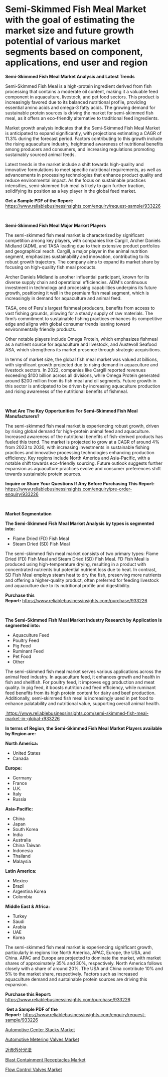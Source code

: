 <p><h1>Semi-Skimmed Fish Meal Market with the goal of estimating the market size and future growth potential of various market segments based on component, applications, end user and region</h1></p><p><strong>Semi-Skimmed Fish Meal Market Analysis and Latest Trends</strong></p>
<p><p>Semi-Skimmed Fish Meal is a high-protein ingredient derived from fish processing that contains a moderate oil content, making it a valuable feed component in aquaculture, livestock, and pet food sectors. This product is increasingly favored due to its balanced nutritional profile, providing essential amino acids and omega-3 fatty acids. The growing demand for sustainable protein sources is driving the market for semi-skimmed fish meal, as it offers an eco-friendly alternative to traditional feed ingredients.</p><p>Market growth analysis indicates that the Semi-Skimmed Fish Meal Market is anticipated to expand significantly, with projections estimating a CAGR of 11.3% during the forecast period. Factors contributing to this growth include the rising aquaculture industry, heightened awareness of nutritional benefits among producers and consumers, and increasing regulations promoting sustainably sourced animal feeds. </p><p>Latest trends in the market include a shift towards high-quality and innovative formulations to meet specific nutritional requirements, as well as advancements in processing technologies that enhance product quality and reduce environmental impact. As the focus on sustainable practices intensifies, semi-skimmed fish meal is likely to gain further traction, solidifying its position as a key player in the global feed market.</p></p>
<p><strong>Get a Sample PDF of the Report:&nbsp;</strong> <a href="https://www.reliablebusinessinsights.com/enquiry/request-sample/933226">https://www.reliablebusinessinsights.com/enquiry/request-sample/933226</a></p>
<p>&nbsp;</p>
<p><strong>Semi-Skimmed Fish Meal Major Market Players</strong></p>
<p><p>The semi-skimmed fish meal market is characterized by significant competition among key players, with companies like Cargill, Archer Daniels Midland (ADM), and TASA leading due to their extensive product portfolios and geographical reach. Cargill, a major player in the animal nutrition segment, emphasizes sustainability and innovation, contributing to its robust growth trajectory. The company aims to expand its market share by focusing on high-quality fish meal products.</p><p>Archer Daniels Midland is another influential participant, known for its diverse supply chain and operational efficiencies. ADM's continuous investment in technology and processing capabilities underpins its future growth, positioning it well in the premium fish meal segment, which is increasingly in demand for aquaculture and animal feed.</p><p>TASA, one of Peru's largest fishmeal producers, benefits from access to vast fishing grounds, allowing for a steady supply of raw materials. The firm’s commitment to sustainable fishing practices enhances its competitive edge and aligns with global consumer trends leaning toward environmentally friendly products.</p><p>Other notable players include Omega Protein, which emphasizes fishmeal as a nutrient source for aquaculture and livestock, and Austevoll Seafood ASA, which strengthens its market presence through strategic acquisitions. </p><p>In terms of market size, the global fish meal market was valued at billions, with significant growth projected due to rising demand in aquaculture and livestock sectors. In 2022, companies like Cargill reported revenues exceeding $100 billion across all divisions, while Omega Protein generated around $200 million from its fish meal and oil segments. Future growth in this sector is anticipated to be driven by increasing aquaculture production and rising awareness of the nutritional benefits of fishmeal.</p></p>
<p>&nbsp;</p>
<p><strong>What Are The Key Opportunities For Semi-Skimmed Fish Meal Manufacturers?</strong></p>
<p><p>The semi-skimmed fish meal market is experiencing robust growth, driven by rising global demand for high-protein animal feed and aquaculture. Increased awareness of the nutritional benefits of fish-derived products has fueled this trend. The market is projected to grow at a CAGR of around 4% from 2023 to 2030, with increasing investments in sustainable fishing practices and innovative processing technologies enhancing production efficiency. Key regions include North America and Asia-Pacific, with a notable shift towards eco-friendly sourcing. Future outlook suggests further expansion as aquaculture practices evolve and consumer preferences shift towards sustainable protein sources.</p></p>
<p><strong>Inquire or Share Your Questions If Any Before Purchasing This Report:</strong> <a href="https://www.reliablebusinessinsights.com/enquiry/pre-order-enquiry/933226">https://www.reliablebusinessinsights.com/enquiry/pre-order-enquiry/933226</a></p>
<p>&nbsp;</p>
<p><strong>Market Segmentation</strong></p>
<p><strong>The Semi-Skimmed Fish Meal Market Analysis by types is segmented into:</strong></p>
<p><ul><li>Flame Dried (FD) Fish Meal</li><li>Steam Dried (SD) Fish Meal</li></ul></p>
<p><p>The semi-skimmed fish meal market consists of two primary types: Flame Dried (FD) Fish Meal and Steam Dried (SD) Fish Meal. FD Fish Meal is produced using high-temperature drying, resulting in a product with concentrated nutrients but potential nutrient loss due to heat. In contrast, SD Fish Meal employs steam heat to dry the fish, preserving more nutrients and offering a higher-quality product, often preferred for feeding livestock and aquaculture due to its nutritional profile and digestibility.</p></p>
<p><strong>Purchase this Report:&nbsp;</strong><a href="https://www.reliablebusinessinsights.com/purchase/933226">https://www.reliablebusinessinsights.com/purchase/933226</a></p>
<p>&nbsp;</p>
<p><strong>The Semi-Skimmed Fish Meal Market Industry Research by Application is segmented into:</strong></p>
<p><ul><li>Aquaculture Feed</li><li>Poultry Feed</li><li>Pig Feed</li><li>Ruminant Feed</li><li>Pet Food</li><li>Other</li></ul></p>
<p><p>The semi-skimmed fish meal market serves various applications across the animal feed industry. In aquaculture feed, it enhances growth and health in fish and shellfish. For poultry feed, it improves egg production and meat quality. In pig feed, it boosts nutrition and feed efficiency, while ruminant feed benefits from its high protein content for dairy and beef production. Additionally, semi-skimmed fish meal is increasingly used in pet food to enhance palatability and nutritional value, supporting overall animal health.</p></p>
<p><a href="https://www.reliablebusinessinsights.com/semi-skimmed-fish-meal-market-in-global-r933226">&nbsp;https://www.reliablebusinessinsights.com/semi-skimmed-fish-meal-market-in-global-r933226</a></p>
<p><strong>In terms of Region, the Semi-Skimmed Fish Meal Market Players available by Region are:</strong></p>
<p>
    <p> <strong> North America: </strong>
        <ul>
            <li>United States</li>
            <li>Canada</li>
        </ul>
        </p> 
    <p> <strong> Europe: </strong>
        <ul>
            <li>Germany</li>
            <li>France</li>
            <li>U.K.</li>
            <li>Italy</li>
            <li>Russia</li>
        </ul>
        </p> 
    <p> <strong> Asia-Pacific: </strong>
        <ul>
            <li>China</li>
            <li>Japan</li>
            <li>South Korea</li>
            <li>India</li>
            <li>Australia</li>
            <li>China Taiwan</li>
            <li>Indonesia</li>
            <li>Thailand</li>
            <li>Malaysia</li>
        </ul>
        </p> 
    <p> <strong> Latin America: </strong>
        <ul>
            <li>Mexico</li>
            <li>Brazil</li>
            <li>Argentina Korea</li>
            <li>Colombia</li>
        </ul>
        </p> 
    <p> <strong> Middle East & Africa: </strong>
        <ul>
            <li>Turkey</li>
            <li>Saudi</li>
            <li>Arabia</li>
            <li>UAE</li>
            <li>Korea</li>
        </ul>
    </p>
    </p>
<p><p>The semi-skimmed fish meal market is experiencing significant growth, particularly in regions like North America, APAC, Europe, the USA, and China. APAC and Europe are projected to dominate the market, with market shares of approximately 35% and 30%, respectively. North America follows closely with a share of around 20%. The USA and China contribute 10% and 5% to the market share, respectively. Factors such as increased aquaculture demand and sustainable protein sources are driving this expansion.</p></p>
<p><strong>Purchase this Report: </strong><a href="https://www.reliablebusinessinsights.com/purchase/933226">https://www.reliablebusinessinsights.com/purchase/933226</a></p>
<p>&nbsp;<strong>Get a Sample PDF of the Report:&nbsp;&nbsp;</strong><a href="https://www.reliablebusinessinsights.com/enquiry/request-sample/933226">https://www.reliablebusinessinsights.com/enquiry/request-sample/933226</a></p>
<p><strong></strong></p>
<p><p><a href="https://issuu.com/reportprime-2/docs/automotive-center-stacks-market-siz_dc34f29365900f">Automotive Center Stacks Market</a></p><p><a href="https://issuu.com/reportprime-2/docs/automotive-metering-valves-market-s_062135848a5647">Automotive Metering Valves Market</a></p><p><a href="https://medium.com/@melliestracke2023/near-infrared-spectroscopy-market-%E3%81%AF-%E3%82%B3%E3%82%B9%E3%83%88%E7%AE%A1%E7%90%86%E3%81%A8%E5%8A%B9%E7%8E%87%E5%90%91%E4%B8%8A%E3%82%92%E5%84%AA%E5%85%88%E3%81%97%E3%81%BE%E3%81%99-%E3%81%95%E3%82%89%E3%81%AB-%E5%A0%B1%E5%91%8A%E6%9B%B8%E3%81%AF%E5%B8%82%E5%A0%B4%E3%81%AE%E9%9C%80%E8%A6%81%E9%9D%A2%E3%81%A8%E4%BE%9B%E7%B5%A6%E9%9D%A2%E3%81%AE%E4%B8%A1%E6%96%B9%E3%82%92%E3%82%AB%E3%83%90%E3%83%BC%E3%81%97%E3%81%A6%E3%81%84%E3%81%BE%E3%81%99-2dc12e5b6085">近赤外分光法</a></p><p><a href="https://www.linkedin.com/pulse/blast-containment-receptacles-market-size-type-explosion-proof-t7eof?trackingId=2OHkhz3NT%2B%2Bw1CTl62joDw%3D%3D">Blast Containment Receptacles Market</a></p><p><a href="https://medium.com/@lucas.russell0876/the-comprehensive-flow-control-valves-market-research-report-is-essential-for-understanding-8e6fbd5467b8">Flow Control Valves Market</a></p></p>